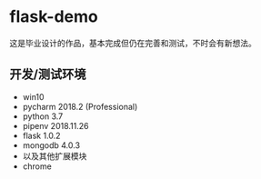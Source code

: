 # flask-demo
这是毕业设计的作品，基本完成但仍在完善和测试，不时会有新想法。
## 开发/测试环境
- win10
- pycharm 2018.2 (Professional)
- python 3.7
- pipenv 2018.11.26
- flask 1.0.2
- mongodb 4.0.3
- 以及其他扩展模块
- chrome